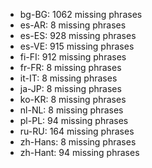 - bg-BG: 1062 missing phrases
- es-AR: 8 missing phrases
- es-ES: 928 missing phrases
- es-VE: 915 missing phrases
- fi-FI: 912 missing phrases
- fr-FR: 8 missing phrases
- it-IT: 8 missing phrases
- ja-JP: 8 missing phrases
- ko-KR: 8 missing phrases
- nl-NL: 8 missing phrases
- pl-PL: 94 missing phrases
- ru-RU: 164 missing phrases
- zh-Hans: 8 missing phrases
- zh-Hant: 94 missing phrases
